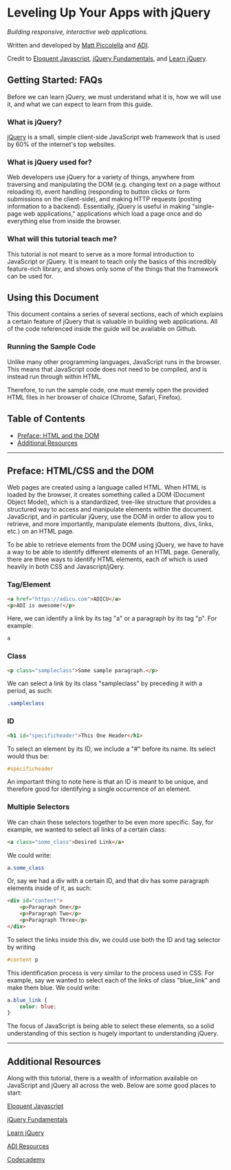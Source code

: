 <a id="top"></a>
# Leveling Up Your Apps with jQuery

*Building responsive, interactive web applications.*

Written and developed by [Matt Piccolella](mailto:matthew@adicu.com) and [ADI](adi).

Credit to [Eloquent Javascript][eloquent], [jQuery Fundamentals][fundamentals], and [Learn jQuery][learn_jquery].

## Getting Started: FAQs

Before we can learn jQuery, we must understand what it is, how we will use it, and what we can expect to learn from this guide. 

### What is jQuery?
[jQuery][jquery] is a small, simple client-side JavaScript web framework that is used by 60% of the internet's top websites.

### What is jQuery used for?
Web developers use jQuery for a variety of things, anywhere from traversing and manipulating the DOM (e.g. changing text on a page without reloading it), event handling (responding to button clicks or form submissions on the client-side), and making HTTP requests (posting information to a backend). Essentially, jQuery is useful in making "single-page web applications," applications which load a page once and do everything else from inside the browser.

### What will this tutorial teach me?
This tutorial is not meant to serve as a more formal introduction to JavaScript or jQuery. It is meant to teach only the basics of this incredibly feature-rich library, and shows only some of the things that the framework can be used for.

## Using this Document

This document contains a series of several sections, each of which explains a certain feature of jQuery that is valuable in building web applications. All of the code referenced inside the guide will be available on Github. 

### Running the Sample Code

Unlike many other programming languages, JavaScript runs in the browser. This means that JavaScript code does not need to be compiled, and is instead run through within HTML. 

Therefore, to run the sample code, one must merely open the provided HTML files in her browser of choice (Chrome, Safari, Firefox).

## Table of Contents

-   [Preface: HTML and the DOM](#html)
-   [Additional Resources](#additionalresources)


------------------------------
## Preface: HTML/CSS and the DOM
Web pages are created using a language called HTML. When HTML is loaded by the browser, it creates something called a DOM (Document Object Model), which is a standardized, tree-like structure that provides a structured way to access and manipulate elements within the document. JavaScript, and in particular jQuery, use the DOM in order to allow you to retrieve, and more importantly, manipulate elements (buttons, divs, links, etc.) on an HTML page.

To be able to retrieve elements from the DOM using jQuery, we have to have a way to be able to identify different elements of an HTML page. Generally, there are three ways to identify HTML elements, each of which is used heavily in both CSS and Javascript/jQery.

### Tag/Element
```html
<a href="https://adicu.com">ADICU</a>
<p>ADI is awesome!</p>
```
Here, we can identify a link by its tag "a" or a paragraph by its tag "p". For example:

```css
a
```

### Class
```html
<p class="sampleclass">Some sample paragraph.</p>
```
We can select a link by its class "sampleclass" by preceding it with a period, as such:

```css
.sampleclass
```

### ID
```html
<h1 id="specificheader">This One Header</h1>
```
To select an element by its ID, we include a "#" before its name. Its select would thus be:

```css
#specificheader
```
An important thing to note here is that an ID is meant to be unique, and therefore good for identifying a single occurrence of an element.

### Multiple Selectors
We can chain these selectors together to be even more specific. Say, for example, we wanted to select all links of a certain class:

```html
<a class="some_class">Desired Link</a>
```

We could write:

```css
a.some_class
```

Or, say we had a div with a certain ID, and that div has some paragraph elements inside of it, as such:

```html
<div id="content">
    <p>Paragraph One</p>
    <p>Paragraph Two</p>
    <p>Paragraph Three</p>
</div>
```

To select the links inside this div, we could use both the ID and tag selector by writing

```css
#content p
```

This identification process is very similar to the process used in CSS. For example, say we wanted to select each of the links of class "blue_link" and make them blue. We could write:

```css
a.blue_link {
    color: blue;
}
```

The focus of JavaScript is being able to select these elements, so a solid understanding of this section is hugely important to understanding jQuery.

___________

## Additional Resources

Along with this tutorial, there is a wealth of information available on JavaScript and jQuery all across the web. Below are some good places to start:

[Eloquent Javascript][eloquent]

[jQuery Fundamentals][fundamentals]

[Learn jQuery][learn_jquery]

[ADI Resources][learn]

[Codecademy][codecademy]


[eloquent]: http://eloquentjavascript.net/
[fundamentals]: http://jqfundamentals.com/
[learn_jquery]: http://learn.jquery.com/
[learn]: https://adicu.com/resources
[codecademy]: http://www.codecademy.com/
[jquery]: http://jquery.com/
[adi]: https://adicu.com


